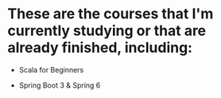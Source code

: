 ﻿# These are the courses that I'm currently studying or that are already finished, including:

- Scala for Beginners

- Spring Boot 3 & Spring 6
